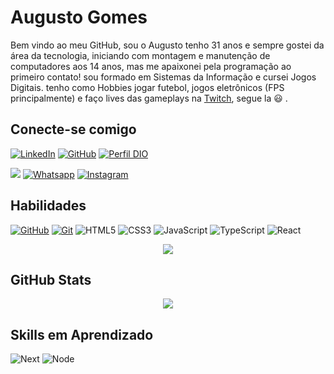 # Augusto Gomes
Bem vindo ao meu GitHub, sou o Augusto tenho 31 anos  e sempre gostei da área da tecnologia, iniciando com montagem e manutenção de computadores aos 14 anos, mas me apaixonei pela programação ao primeiro contato! sou formado em Sistemas da Informação e cursei Jogos Digitais. tenho como Hobbies jogar futebol, jogos eletrônicos (FPS principalmente) e faço lives das gameplays na [Twitch](https://twitch.tv/BOKAsp), segue la :smiley: .

## Conecte-se comigo
[![LinkedIn](https://img.shields.io/badge/LinkedIn-blue?style=for-the-badge&logo=linkedin&logoColor=fff)](https://www.linkedin.com/in/augusto-gomes-49ba2a46/)
[![GitHub](https://img.shields.io/badge/GitHub-blue?style=for-the-badge&logo=github&logoColor=fe4r)](https://github.com/augustotgomes)
[![Perfil DIO](https://img.shields.io/badge/-DIO%20PROFILE-blue?style=for-the-badge)](https://www.dio.me/users/augusto_tgomes)

<a href = "[mailto:augusto.tgomes@gmail.com](https://www.dio.me/users/augusto_tgomes)"><img src="https://img.shields.io/badge/Gmail-blue?style=for-the-badge&logo=gmail&logoColor=red" target="_blank"></a>
[![Whatsapp](https://img.shields.io/badge/WhatsApp-blue?style=for-the-badge&logo=whatsapp&logoColor=green)](https://wa.me/5511989342578) [![Instagram](https://img.shields.io/badge/Instagram-blue?style=for-the-badge&logo=Instagram&logoColor=fff)](https://www.instagram.com/augustogms/) 

## Habilidades
[![GitHub](https://img.shields.io/badge/GitHub-blue?style=for-the-badge&logo=github&logoColor=fff)](https://docs.github.com/)
[![Git](https://img.shields.io/badge/Git-blue?style=for-the-badge&logo=git&logoColor=fff)](https://git-scm.com/doc) 
![HTML5](https://img.shields.io/badge/HTML5-blue?style=for-the-badge&logo=html5)
![CSS3](https://img.shields.io/badge/CSS3-blue?style=for-the-badge&logo=css3&logoColor=264CE4)
![JavaScript](https://img.shields.io/badge/JavaScript-blue?style=for-the-badge&logo=javascript)
![TypeScript](https://img.shields.io/badge/TypeScript-blue?style=for-the-badge&logo=typescript)
![React](https://img.shields.io/badge/React-blue?style=for-the-badge&logo=react)

<p align="center">
  <img src="https://github-readme-stats-git-masterrstaa-rickstaa.vercel.app/api/top-langs/?username=augustotgomes&bg_color=000&border_color=30A3DC&title_color=E94D5F&text_color=FFF" >
</p>



## GitHub Stats
<p align="center">
<img src="https://github-readme-stats.vercel.app/api?username=augustotgomes&theme=transparent&bg_color=000&border_color=30A3DC&show_icons=true&icon_color=30A3DC&title_color=E94D5F&text_color=FFF">
</p>



## Skills em Aprendizado
![Next](https://img.shields.io/badge/Next.Js-blue?style=for-the-badge&logo=react)
![Node](https://img.shields.io/badge/Node.js-blue?style=for-the-badge&logo=node)

